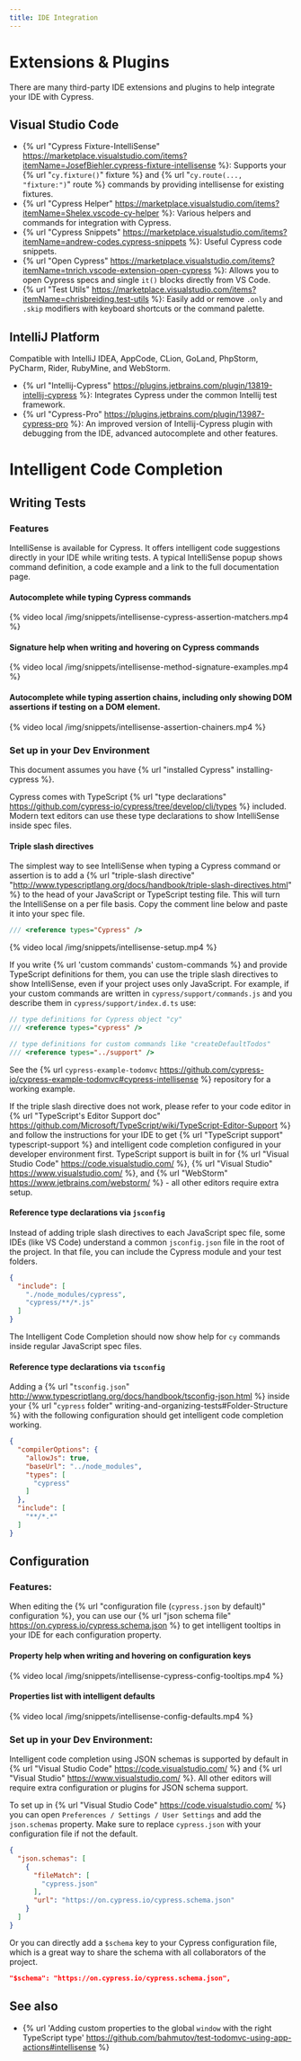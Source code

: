 ```yaml
---
title: IDE Integration
---
```


# Extensions & Plugins

There are many third-party IDE extensions and plugins to help integrate your IDE with Cypress.

## Visual Studio Code

- {% url "Cypress Fixture-IntelliSense" https://marketplace.visualstudio.com/items?itemName=JosefBiehler.cypress-fixture-intellisense %}: Supports your {% url "`cy.fixture()`" fixture %} and {% url "`cy.route(..., "fixture:")`" route %} commands by providing intellisense for existing fixtures.
- {% url "Cypress Helper" https://marketplace.visualstudio.com/items?itemName=Shelex.vscode-cy-helper %}: Various helpers and commands for integration with Cypress.
- {% url "Cypress Snippets" https://marketplace.visualstudio.com/items?itemName=andrew-codes.cypress-snippets %}: Useful Cypress code snippets.
- {% url "Open Cypress" https://marketplace.visualstudio.com/items?itemName=tnrich.vscode-extension-open-cypress %}: Allows you to open Cypress specs and single `it()` blocks directly from VS Code.
- {% url "Test Utils" https://marketplace.visualstudio.com/items?itemName=chrisbreiding.test-utils %}: Easily add or remove `.only` and `.skip` modifiers with keyboard shortcuts or the command palette.

## IntelliJ Platform

Compatible with IntelliJ IDEA, AppCode, CLion, GoLand, PhpStorm, PyCharm, Rider, RubyMine, and WebStorm.

- {% url "Intellij-Cypress" https://plugins.jetbrains.com/plugin/13819-intellij-cypress %}: Integrates Cypress under the common Intellij test framework.
- {% url "Cypress-Pro" https://plugins.jetbrains.com/plugin/13987-cypress-pro %}: An improved version of Intellij-Cypress plugin with debugging from the IDE, advanced autocomplete and other features.

# Intelligent Code Completion

## Writing Tests

### Features

IntelliSense is available for Cypress. It offers intelligent code suggestions directly in your IDE while writing tests. A typical IntelliSense popup shows command definition, a code example and a link to the full documentation page.

#### Autocomplete while typing Cypress commands

{% video local /img/snippets/intellisense-cypress-assertion-matchers.mp4 %}

#### Signature help when writing and hovering on Cypress commands

{% video local /img/snippets/intellisense-method-signature-examples.mp4 %}

#### Autocomplete while typing assertion chains, including only showing DOM assertions if testing on a DOM element.

{% video local /img/snippets/intellisense-assertion-chainers.mp4 %}

### Set up in your Dev Environment

This document assumes you have {% url "installed Cypress" installing-cypress %}.

Cypress comes with TypeScript {% url "type declarations" https://github.com/cypress-io/cypress/tree/develop/cli/types %} included. Modern text editors can use these type declarations to show IntelliSense inside spec files.

#### Triple slash directives

The simplest way to see IntelliSense when typing a Cypress command or assertion is to add a {% url "triple-slash directive" "http://www.typescriptlang.org/docs/handbook/triple-slash-directives.html" %} to the head of your JavaScript or TypeScript testing file. This will turn the IntelliSense on a per file basis. Copy the comment line below and paste it into your spec file.

```js
/// <reference types="Cypress" />
```

{% video local /img/snippets/intellisense-setup.mp4 %}

If you write {% url 'custom commands' custom-commands %} and provide TypeScript definitions for them, you can use the triple slash directives to show IntelliSense, even if your project uses only JavaScript. For example, if your custom commands are written in `cypress/support/commands.js` and you describe them in `cypress/support/index.d.ts` use:

```js
// type definitions for Cypress object "cy"
/// <reference types="cypress" />

// type definitions for custom commands like "createDefaultTodos"
/// <reference types="../support" />
```

See the {% url `cypress-example-todomvc` https://github.com/cypress-io/cypress-example-todomvc#cypress-intellisense %} repository for a working example.

If the triple slash directive does not work, please refer to your code editor in {% url "TypeScript's Editor Support doc" https://github.com/Microsoft/TypeScript/wiki/TypeScript-Editor-Support %} and follow the instructions for your IDE to get {% url "TypeScript support" typescript-support %} and intelligent code completion configured in your developer environment first. TypeScript support is built in for {% url "Visual Studio Code" https://code.visualstudio.com/ %}, {% url "Visual Studio" https://www.visualstudio.com/ %}, and {% url "WebStorm" https://www.jetbrains.com/webstorm/ %} - all other editors require extra setup.

#### Reference type declarations via `jsconfig`

Instead of adding triple slash directives to each JavaScript spec file, some IDEs (like VS Code) understand a common `jsconfig.json` file in the root of the project. In that file, you can include the Cypress module and your test folders.

```json
{
  "include": [
    "./node_modules/cypress",
    "cypress/**/*.js"
  ]
}
```

The Intelligent Code Completion should now show help for `cy` commands inside regular JavaScript spec files.

#### Reference type declarations via `tsconfig`

Adding a {% url "`tsconfig.json`" http://www.typescriptlang.org/docs/handbook/tsconfig-json.html %} inside your {% url "`cypress` folder" writing-and-organizing-tests#Folder-Structure %} with the following configuration should get intelligent code completion working.

```json
{
  "compilerOptions": {
    "allowJs": true,
    "baseUrl": "../node_modules",
    "types": [
      "cypress"
    ]
  },
  "include": [
    "**/*.*"
  ]
}
```

## Configuration

### Features:

When editing the {% url "configuration file (`cypress.json` by default)" configuration %}, you can use our {% url "json schema file" https://on.cypress.io/cypress.schema.json %} to get intelligent tooltips in your IDE for each configuration property.

#### Property help when writing and hovering on configuration keys

{% video local /img/snippets/intellisense-cypress-config-tooltips.mp4 %}

#### Properties list with intelligent defaults

{% video local /img/snippets/intellisense-config-defaults.mp4 %}

### Set up in your Dev Environment:

Intelligent code completion using JSON schemas is supported by default in {% url "Visual Studio Code" https://code.visualstudio.com/ %} and {% url "Visual Studio" https://www.visualstudio.com/ %}. All other editors will require extra configuration or plugins for JSON schema support.

To set up in {% url "Visual Studio Code" https://code.visualstudio.com/ %} you can open `Preferences / Settings / User Settings` and add the `json.schemas` property. Make sure to replace `cypress.json` with your configuration file if not the default.

```json
{
  "json.schemas": [
    {
      "fileMatch": [
        "cypress.json"
      ],
      "url": "https://on.cypress.io/cypress.schema.json"
    }
  ]
}
```

Or you can directly add a `$schema` key to your Cypress configuration file, which is a great way to share the schema with all collaborators of the project.

```json
"$schema": "https://on.cypress.io/cypress.schema.json",
```

## See also

- {% url 'Adding custom properties to the global `window` with the right TypeScript type' https://github.com/bahmutov/test-todomvc-using-app-actions#intellisense %}

